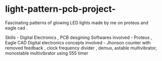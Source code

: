 # light-pattern-pcb-project-

Fascinating patterns of glowing LED lights made by me on proteus and eagle cad .

Skills - Digital Electronics , PCB desgining 
Softwares involved - Proteus , Eagle CAD 
Digital electronics concepts involved - Jhonson counter with removed feedback , clock frequency divider , demux, astable multivibrator, monostable multivibrator using 555 timer 
